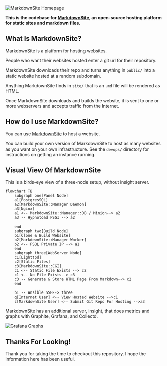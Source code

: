 ![MarkdownSite Homepage](https://markdownsite.com/img/markdownsite.jpg)

**This is the codebase for [MarkdownSite](https://markdownsite.com/), an open-source hosting platform for static sites and markdown files.**

## What Is MarkdownSite?

MarkdownSite is a platform for hosting websites.

People who want their websites hosted enter a git url for their repository.

MarkdownSite downloads their repo and turns anything in `public/` into a static website hosted at a random subdomain.

Anything MarkdownSite finds in `site/` that is an `.md` file will be rendered as HTML.

Once MarkdownSite downloads and builds the website, it is sent to one or more webservers and accepts traffic from the Internet.

## How do I use MarkdownSite?

You can use [MarkdownSite](https://markdownsite.com/) to host a website.

You can build your own version of MarkdownSite to host as many websites as you want on your own infrastructure.  See the `devops/` directory for instructions on getting an instance running.

## Visual View Of MarkdownSite

This is a birds-eye view of a three-node setup, without insight server.

```mermaid
flowchart TB
    subgraph one[Panel Node]
    a1[PostgresSQL]
    a2[MarkdownSite::Manager Daemon]
    a3[Nginx]
    a1 <-- MarkdownSite::Manager::DB / Minion--> a2
    a3 -- Hypnotoad PSGI --> a2

    end
    subgraph two[Build Node]
    b1[Clone & Build Website]
    b2[MarkdownSite::Manager Worker]
    b2 <-- PSQL Private IP --> a1
    end
    subgraph three[WebServer Node]
    c1[Lighttpd]
    c2[Static Files]
    c3[MarkdownSite::CGI]
    c1 <-- Static File Exists --> c2
    c1 <-- No File Exists--> c3
    c3 -- Generate & Store HTML Page From Markdown--> c2  
    end

    b1 -- Ansible SSH--> three
    q[Internet User] <-- View Hosted Website -->c1
    z[MarkdownSite User] <-- Submit Git Repo For Hosting -->a3
```

MarkdownSite has an additional server, insight, that does metrics and graphs with Graphite, Grafana, and Collectd.

![Grafana Graphs](https://markdownsite.com/img/grafana-graphs.png)

## Thanks For Looking!

Thank you for taking the time to checkout this repository.  I hope the information here has been useful.

